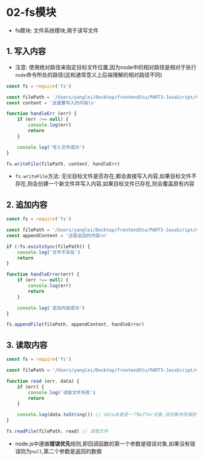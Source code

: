 # 02-fs模块

- fs模块: 文件系统模块,用于读写文件

## 1. 写入内容

- 注意: 使用绝对路径来指定目标文件位置,因为node中的相对路径是相对于执行`node`命令所处的路径(这和通常意义上后端理解的相对路径不同)

```javascript
const fs = require('fs')

const filePath = '/Users/yanglei/Desktop/frontendStu/PART3-JavaScript/Chapter5-NodeJS/day1/02-fs模块/test.txt'
const content = '这是要写入的内容\n'

function handleErr (err) {
    if (err !== null) {
        console.log(err)
        return
    }

    console.log('写入文件成功')
}

fs.writeFile(filePath, content, handleErr)
```

- `fs.writeFile`方法: 无论目标文件是否存在,都会直接写入内容,如果目标文件不存在,则会创建一个新文件并写入内容,如果目标文件已存在,则会覆盖原有内容

## 2. 追加内容

```javascript
const fs = require('fs')

const filePath = '/Users/yanglei/Desktop/frontendStu/PART3-JavaScript/Chapter5-NodeJS/day1/02-fs模块/test.txt'
const appendContent = '这是追加的内容\n'

if (!fs.existsSync(filePath)) {
    console.log('文件不存在')
    return
}

function handleError(err) {
    if (err !== null) {
        console.log(err)
        return
    }

    console.log('追加内容成功')
}

fs.appendFile(filePath, appendContent, handleError)
```

## 3. 读取内容

```javascript
const fs = require('fs')

const filePath = '/Users/yanglei/Desktop/frontendStu/PART3-JavaScript/Chapter5-NodeJS/day1/02-fs模块/test.txt'

function read (err, data) {
    if (err) {
        console.log('读取文件失败')
        return
    }

    console.log(data.toString()) // data本身是一个Buffer对象,该对象中存储的是文件内容的二进制表示形式,需要转换为字符串
}

fs.readFile(filePath, read) // 读取文件
```

- node.js中遵循**错误优先**规则,即回调函数的第一个参数是错误对象,如果没有错误则为`null`,第二个参数是返回的数据